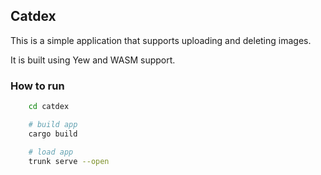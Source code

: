 ## Catdex

This is a simple application that supports uploading and deleting images. 

It is built using Yew and WASM support.

### How to run

```bash
    cd catdex

    # build app
    cargo build

    # load app
    trunk serve --open
```
